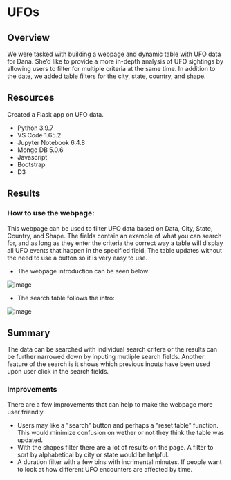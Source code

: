 # UFOs

## Overview

We were tasked with building a webpage and dynamic table with UFO data for Dana. She’d like to provide a more in-depth analysis of UFO sightings by allowing users to filter for multiple criteria at the same time. In addition to the date, we added table filters for the city, state, country, and shape.

## Resources

Created a Flask app on UFO data.

- Python 3.9.7
- VS Code 1.65.2
- Jupyter Notebook 6.4.8
- Mongo DB 5.0.6
- Javascript
- Bootstrap
- D3

## Results

### How to use the webpage:

This webpage can be used to filter UFO data based on Data, City, State, Country, and Shape. The fields contain an example of what you can search for, and as long as they enter the criteria the correct way a table will display all UFO events that happen in the specified field. The table updates without the need to use a button so it is very easy to use. 

- The webpage introduction can be seen below:

![image](https://user-images.githubusercontent.com/96445453/159201891-ee0ec83a-1390-4418-a13e-e24447d73acb.png)

- The search table follows the intro:

![image](https://user-images.githubusercontent.com/96445453/159201950-dc198904-538a-4324-958f-b876b95f771e.png)

## Summary

The data can be searched with individual search critera or the results can be further narrowed down by inputing mutliple search fields. Another feature of the search is it shows which previous inputs have been used upon user click in the search fields.

### Improvements

There are a few improvements that can help to make the webpage more user friendly.

- Users may like a "search" button and perhaps a "reset table" function. This would minimize confusion on wether or not they think the table was updated.
- With the shapes filter there are a lot of results on the page. A filter to sort by alphabetical by city or state would be helpful.
- A duration filter with a few bins with incrimental minutes. If people want to look at how different UFO encounters are affected by time.
